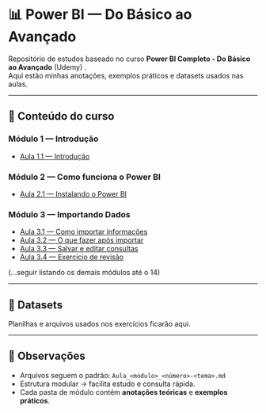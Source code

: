 # 📊 Power BI — Do Básico ao Avançado

Repositório de estudos baseado no curso **Power BI Completo - Do Básico ao Avançado** (Udemy) .  
Aqui estão minhas anotações, exemplos práticos e datasets usados nas aulas.

---

## 📂 Conteúdo do curso

### Módulo 1 — Introdução
- [Aula 1.1 — Introdução](modulo01-Introducao/Aula_1_1-Introducao.md)

### Módulo 2 — Como funciona o Power BI
- [Aula 2.1 — Instalando o Power BI](modulo02-ComoFuncionaPowerBI/Aula_2_1-InstalandoPowerBI.md)

### Módulo 3 — Importando Dados
- [Aula 3.1 — Como importar informações](modulo03-ImportandoDados/Aula_3_1-ComoImportar.md)
- [Aula 3.2 — O que fazer após importar](modulo03-ImportandoDados/Aula_3_2-OqueFazerAposImportar.md)
- [Aula 3.3 — Salvar e editar consultas](modulo03-ImportandoDados/Aula_3_3-SalvarEditarConsultas.md)
- [Aula 3.4 — Exercício de revisão](modulo03-ImportandoDados/Aula_3_4-ExercicioRevisao.md)

(...seguir listando os demais módulos até o 14)

---

## 📂 Datasets
Planilhas e arquivos usados nos exercícios ficarão aqui.

---

## 📌 Observações
- Arquivos seguem o padrão: `Aula_<módulo>_<número>-<tema>.md`
- Estrutura modular → facilita estudo e consulta rápida.
- Cada pasta de módulo contém **anotações teóricas** e **exemplos práticos**.
